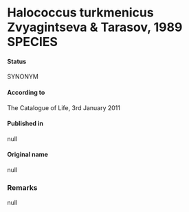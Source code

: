 # Halococcus turkmenicus Zvyagintseva & Tarasov, 1989 SPECIES

#### Status
SYNONYM

#### According to
The Catalogue of Life, 3rd January 2011

#### Published in
null

#### Original name
null

### Remarks
null
